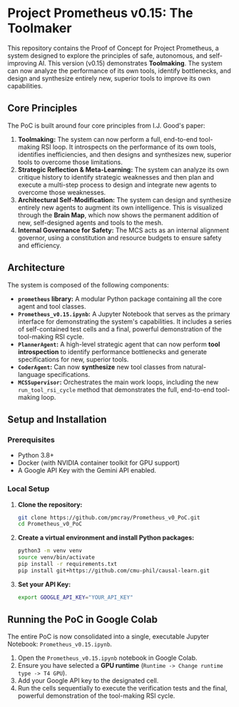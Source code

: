# Project Prometheus v0.15: The Toolmaker

This repository contains the Proof of Concept for Project Prometheus, a system designed to explore the principles of safe, autonomous, and self-improving AI. This version (v0.15) demonstrates **Toolmaking**. The system can now analyze the performance of its own tools, identify bottlenecks, and design and synthesize entirely new, superior tools to improve its own capabilities.

## Core Principles

The PoC is built around four core principles from I.J. Good's paper:

1.  **Toolmaking:** The system can now perform a full, end-to-end tool-making RSI loop. It introspects on the performance of its own tools, identifies inefficiencies, and then designs and synthesizes new, superior tools to overcome those limitations.
2.  **Strategic Reflection & Meta-Learning:** The system can analyze its own critique history to identify strategic weaknesses and then plan and execute a multi-step process to design and integrate new agents to overcome those weaknesses.
3.  **Architectural Self-Modification:** The system can design and synthesize entirely new agents to augment its own intelligence. This is visualized through the **Brain Map**, which now shows the permanent addition of new, self-designed agents and tools to the mesh.
4.  **Internal Governance for Safety:** The MCS acts as an internal alignment governor, using a constitution and resource budgets to ensure safety and efficiency.

## Architecture

The system is composed of the following components:

*   **`prometheus` library:** A modular Python package containing all the core agent and tool classes.
*   **`Prometheus_v0.15.ipynb`:** A Jupyter Notebook that serves as the primary interface for demonstrating the system's capabilities. It includes a series of self-contained test cells and a final, powerful demonstration of the tool-making RSI cycle.
*   **`PlannerAgent`:** A high-level strategic agent that can now perform **tool introspection** to identify performance bottlenecks and generate specifications for new, superior tools.
*   **`CoderAgent`:** Can now **synthesize** new tool classes from natural-language specifications.
*   **`MCSSupervisor`:** Orchestrates the main work loops, including the new `run_tool_rsi_cycle` method that demonstrates the full, end-to-end tool-making loop.

## Setup and Installation

### Prerequisites

*   Python 3.8+
*   Docker (with NVIDIA container toolkit for GPU support)
*   A Google API Key with the Gemini API enabled.

### Local Setup

1.  **Clone the repository:**
    ```bash
    git clone https://github.com/pmcray/Prometheus_v0_PoC.git
    cd Prometheus_v0_PoC
    ```

2.  **Create a virtual environment and install Python packages:**
    ```bash
    python3 -m venv venv
    source venv/bin/activate
    pip install -r requirements.txt
    pip install git+https://github.com/cmu-phil/causal-learn.git
    ```

3.  **Set your API Key:**
    ```bash
    export GOOGLE_API_KEY="YOUR_API_KEY"
    ```

## Running the PoC in Google Colab

The entire PoC is now consolidated into a single, executable Jupyter Notebook: `Prometheus_v0.15.ipynb`.

1.  Open the `Prometheus_v0.15.ipynb` notebook in Google Colab.
2.  Ensure you have selected a **GPU runtime** (`Runtime -> Change runtime type -> T4 GPU`).
3.  Add your Google API key to the designated cell.
4.  Run the cells sequentially to execute the verification tests and the final, powerful demonstration of the tool-making RSI cycle.